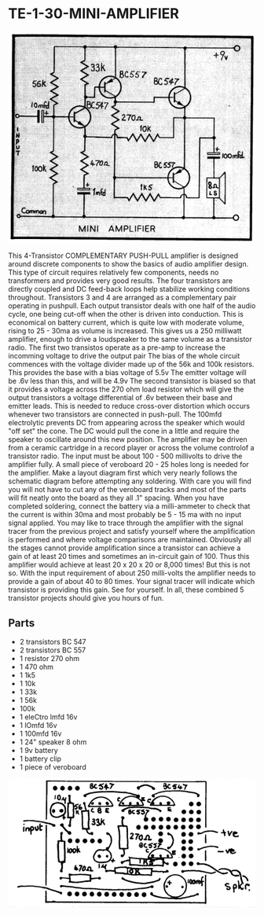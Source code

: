 # TE-1-30-MINI-AMPLIFIER



![](https://github.com/SteveJustin1963/TE-1-30-MINI-AMPLIFIER/blob/master/mini-amp.png)

This 4-Transistor COMPLEMENTARY PUSH-PULL amplifier is designed around discrete components to show the basics of audio amplifier design. This type of circuit requires relatively few components, needs no transformers and provides very good results. The four transistors are directly coupled and DC feed-back loops help stabilize working conditions throughout. Transistors 3 and 4 are arranged as a complementary pair operating in pushpull. Each output transistor deals with one half of the audio cycle, one being cut-off when the other is driven into conduction. This is economical on battery current, which is quite low with moderate volume, rising to 25 - 30ma as volume is increased. This gives us a 250 milliwatt amplifier, enough to drive a loudspeaker to the same volume as a transistor radio. The first two transistos operate as a pre-amp to increase the incomming voltage to drive the output pair The bias of the whole circuit commences with the voltage divider made up of the 56k and 100k resistors. This provides the base with a bias voltage of 5.5v The emitter voltage will be .6v less than this, and will be 4.9v The second transistor is biased so that it provides a voltage across the 270 ohm load resistor which will give the output transistors a voltage differential of .6v between their base and emitter leads. This is needed to reduce cross-over distortion which occurs whenever two transistors are connected in push-pull. The 100mfd electrolytic prevents DC from appearing across the speaker which would "off set" the cone. The DC would pull the cone in a little and require the speaker to oscillate around this new position. The amplifier may be driven from a ceramic cartridge in a record player or across the volume controlof a transistor radio. The input must be about 100 - 500 millivolts to drive the amplifier fully. A small piece of veroboard 20 - 25 holes long is needed for the amplifier. Make a layout diagram first which very nearly follows the schematic diagram before attempting any soldering. With care you will find you will not have to cut any of the veroboard tracks and most of the parts will fit neatly onto the board as they all .1" spacing. When you have completed soldering, connect the battery via a milli-ammeter to check that the current is within 30ma and most probably be 5 - 15 ma with no input signal applied. You may like to trace through the amplifier with the signal tracer from the previous project and satisfy yourself where the amplification is performed and where voltage comparisons are maintained. Obviously all the stages cannot provide amplification since a transistor can achieve a gain of at least 20 times and sometimes an in-circuit gain of 100. Thus this amplifier would achieve at least 20 x 20 x 20 or 8,000 times! But this is not so. With the input requirement of about 250 milli-volts the amplifier needs to provide a gain of about 40 to 80 times. Your signal tracer will indicate which transistor is providing this gain. See for yourself. In all, these combined 5 transistor projects should give you hours of fun.   

## Parts
* 2 transistors BC 547
* 2 transistors BC 557
* 1 resistor 270 ohm
* 1 470 ohm
* 1 1k5
* 1 10k
* 1 33k
* 1 56k
* 100k
* 1 eleCtro lmfd 16v
* 1 lOmfd 16v
* 1 100mfd 16v
* 1 24" speaker 8 ohm
* 1 9v battery
* 1 battery clip
* 1 piece of veroboard 

![](https://github.com/SteveJustin1963/TE-1-30-MINI-AMPLIFIER/blob/master/mini-amp-layout.png)
